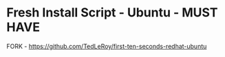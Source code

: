 # Fresh Install Script - Ubuntu - MUST HAVE

FORK - https://github.com/TedLeRoy/first-ten-seconds-redhat-ubuntu

